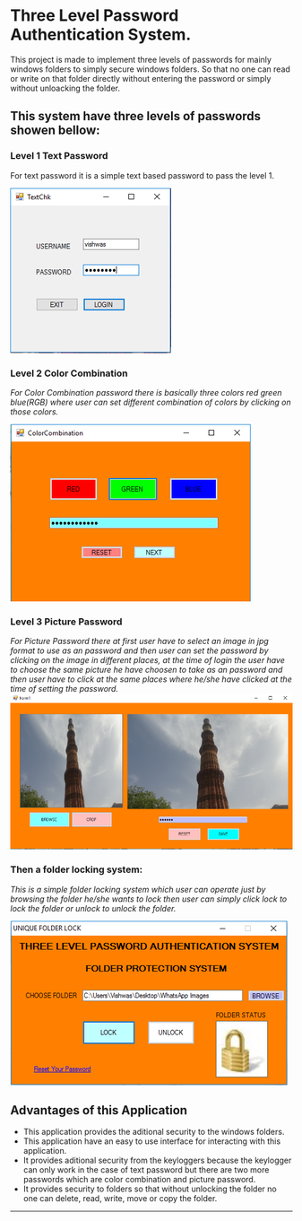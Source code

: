 
# **Three Level Password Authentication System.**
This project is made to implement three levels of passwords for mainly windows folders to simply secure windows folders. So that no one can read or write on that folder directly without entering the password or simply without unloacking the folder.

## This system have three levels of passwords showen bellow:

### Level 1 Text Password
For text password it is a simple text based password to pass the level 1.

![LoginText](LoginText.PNG)
### Level 2 Color Combination
_For Color Combination password there is basically three colors red green blue(RGB) where user can set different combination of colors by clicking on those colors._

![color](color.PNG)
### Level 3 Picture Password
_For Picture Password there at first user have to select an image in jpg format to use as an password and then user can set the password by clicking on the image in different places, at the time of login the user have to choose the same picture he have choosen to take as an password and then user have to click at the same places where he/she have clicked at the time of setting the password._
![picture](picture.PNG)
### Then a folder locking system:
_This is a simple folder locking system which user can operate just by browsing the folder he/she wants to lock then user can simply click lock to lock the folder or unlock to unlock the folder._

![folder loc](folder%20loc.PNG)
## Advantages of this Application
- This application provides the aditional security to the windows folders.
- This application have an easy to use interface for interacting with this application.
- It provides aditional security from the keyloggers because the keylogger can only work in the case of text password but there are two more passwords which are color combination and picture password.
- It provides security to folders so that without unlocking the folder no one can delete, read, write, move or copy the folder.

----
